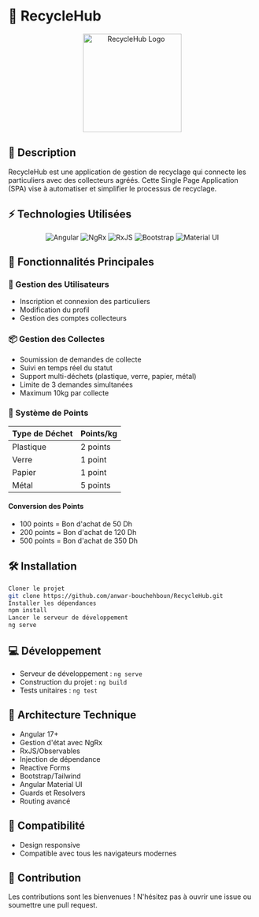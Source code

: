 # 🌱 RecycleHub

<p align="center">
  <img src="assets/recycleHub-logo.png" alt="RecycleHub Logo" width="200"/>
</p>

## 📝 Description

RecycleHub est une application de gestion de recyclage qui connecte les particuliers avec des collecteurs agréés. Cette Single Page Application (SPA) vise à automatiser et simplifier le processus de recyclage.

## ⚡ Technologies Utilisées

<p align="center">
  <img src="https://img.shields.io/badge/Angular-DD0031?style=for-the-badge&logo=angular&logoColor=white" alt="Angular" />
  <img src="https://img.shields.io/badge/NgRx-BA2BD2?style=for-the-badge&logo=redux&logoColor=white" alt="NgRx" />
  <img src="https://img.shields.io/badge/RxJS-B7178C?style=for-the-badge&logo=reactivex&logoColor=white" alt="RxJS" />
  <img src="https://img.shields.io/badge/Bootstrap-7952B3?style=for-the-badge&logo=bootstrap&logoColor=white" alt="Bootstrap" />
  <img src="https://img.shields.io/badge/Material--UI-0081CB?style=for-the-badge&logo=material-ui&logoColor=white" alt="Material UI" />
</p>

## 🚀 Fonctionnalités Principales

### 👤 Gestion des Utilisateurs

- Inscription et connexion des particuliers
- Modification du profil
- Gestion des comptes collecteurs

### 📦 Gestion des Collectes

- Soumission de demandes de collecte
- Suivi en temps réel du statut
- Support multi-déchets (plastique, verre, papier, métal)
- Limite de 3 demandes simultanées
- Maximum 10kg par collecte

### 💎 Système de Points

| Type de Déchet | Points/kg |
| -------------- | --------- |
| Plastique      | 2 points  |
| Verre          | 1 point   |
| Papier         | 1 point   |
| Métal          | 5 points  |

#### Conversion des Points

- 100 points = Bon d'achat de 50 Dh
- 200 points = Bon d'achat de 120 Dh
- 500 points = Bon d'achat de 350 Dh

## 🛠️ Installation

```bash
Cloner le projet
git clone https://github.com/anwar-bouchehboun/RecycleHub.git
Installer les dépendances
npm install
Lancer le serveur de développement
ng serve
```

## 💻 Développement

- Serveur de développement : `ng serve`
- Construction du projet : `ng build`
- Tests unitaires : `ng test`

## 🔧 Architecture Technique

- Angular 17+
- Gestion d'état avec NgRx
- RxJS/Observables
- Injection de dépendance
- Reactive Forms
- Bootstrap/Tailwind
- Angular Material UI
- Guards et Resolvers
- Routing avancé

## 📱 Compatibilité

- Design responsive
- Compatible avec tous les navigateurs modernes

## 🤝 Contribution

Les contributions sont les bienvenues ! N'hésitez pas à ouvrir une issue ou soumettre une pull request.
